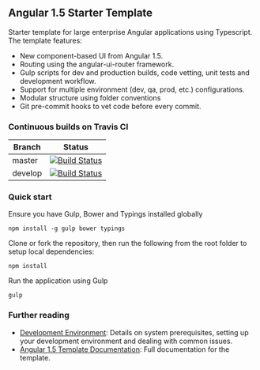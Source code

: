 ## Angular 1.5 Starter Template
Starter template for large enterprise Angular applications using Typescript. The template features:
* New component-based UI from Angular 1.5.
* Routing using the angular-ui-router framework.
* Gulp scripts for dev and production builds, code vetting, unit tests and development workflow.
* Support for multiple environment (dev, qa, prod, etc.) configurations.
* Modular structure using folder conventions
* Git pre-commit hooks to vet code before every commit.

### Continuous builds on Travis CI
| Branch | Status |
| ------ | ------ |
| master | [![Build Status](https://travis-ci.org/angular-template/ng1-template.svg?branch=master)](https://travis-ci.org/angular-template/ng1-template) |
| develop | [![Build Status](https://travis-ci.org/angular-template/ng1-template.svg?branch=develop)](https://travis-ci.org/angular-template/ng1-template) |

### Quick start
Ensure you have Gulp, Bower and Typings installed globally
```shell
npm install -g gulp bower typings
```

Clone or fork the repository, then run the following from the root folder to setup local dependencies:
```shell
npm install
```

Run the application using Gulp
```shell
gulp
```

### Further reading
* [Development Environment](https://github.com/angular-template/docs/wiki/Development-Environment): Details on system prerequisites, setting up your development environment and dealing with common issues.
* [Angular 1.5 Template Documentation](): Full documentation for the template.
